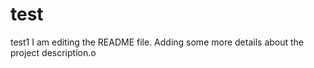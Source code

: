 # test
test1
I am editing the README file. Adding some more details about the project description.o

